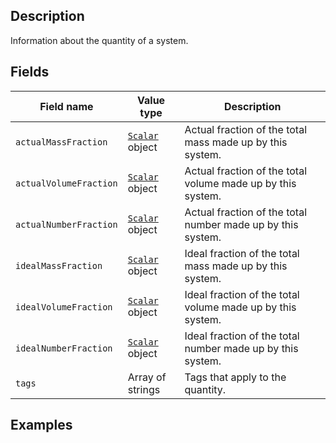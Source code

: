 ## Description

Information about the quantity of a system.

## Fields

Field name | Value type | Description
-----------|------------|------------
`actualMassFraction` | [`Scalar`](!schema_definition/common/Scalar) object | Actual fraction of the total mass made up by this system.
`actualVolumeFraction` | [`Scalar`](!schema_definition/common/Scalar) object | Actual fraction of the total volume made up by this system.
`actualNumberFraction` | [`Scalar`](!schema_definition/common/Scalar) object | Actual fraction of the total number made up by this system.
`idealMassFraction` | [`Scalar`](!schema_definition/common/Scalar) object | Ideal fraction of the total mass made up by this system.
`idealVolumeFraction` | [`Scalar`](!schema_definition/common/Scalar) object | Ideal fraction of the total volume made up by this system.
`idealNumberFraction` | [`Scalar`](!schema_definition/common/Scalar) object | Ideal fraction of the total number made up by this system.
`tags` | Array of strings | Tags that apply to the quantity.

## Examples
